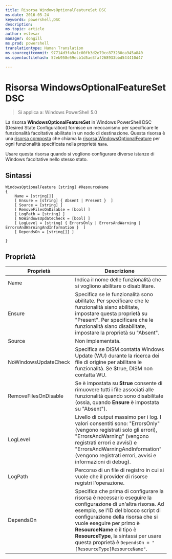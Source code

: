 ```yaml
---
title: Risorsa WindowsOptionalFeatureSet DSC
ms.date: 2016-05-24
keywords: powershell,DSC
description: 
ms.topic: article
author: eslesar
manager: dongill
ms.prod: powershell
translationtype: Human Translation
ms.sourcegitcommit: 97714d3fa9a1c00fb3d2e79cc873280ca945a840
ms.openlocfilehash: 52eb958e59ecb1d5ae3faf268933bbd544410d47

---
```


# Risorsa WindowsOptionalFeatureSet DSC

> Si applica a: Windows PowerShell 5.0

La risorsa **WindowsOptionalFeatureSet** in Windows PowerShell DSC (Desired State Configuration) fornisce un meccanismo per specificare le funzionalità facoltative abilitate in un nodo di destinazione. Questa risorsa è una [risorsa composta](authoringResourceComposite.md) che chiama la [risorsa WindowsOptionalFeature](windowsOptionalFeatureResource.md) per ogni funzionalità specificata nella proprietà `Name`.

Usare questa risorsa quando si vogliono configurare diverse istanze di Windows facoltative nello stesso stato.

## Sintassi

```
WindowsOptionalFeature [string] #ResourceName
{
    Name = [string[]]
    [ Ensure = [string] { Absent | Present }  ]
    [ Source = [string] ] 
    [ RemoveFilesOnDisable = [bool] ]  
    [ LogPath = [string] ]
    [ NoWindowsUpdateCheck = [bool] ]
    [ LogLevel = [string] { ErrorsOnly | ErrorsAndWarning | ErrorsAndWarningAndInformation }  ]
    [ DependsOn = [string[]] ]
    
}
```

## Proprietà

|  Proprietà  |  Descrizione   | 
|---|---| 
| Name| Indica il nome delle funzionalità che si vogliono abilitare o disabilitare.| 
| Ensure| Specifica se le funzionalità sono abilitate. Per specificare che le funzionalità siano abilitate, impostare questa proprietà su "Present". Per specificare che le funzionalità siano disabilitate, impostare la proprietà su "Absent".|
| Source| Non implementata.|
| NoWindowsUpdateCheck| Specifica se DISM contatta Windows Update (WU) durante la ricerca dei file di origine per abilitare le funzionalità. Se $true, DISM non contatta WU.|
| RemoveFilesOnDisable| Se è impostata su **$true** consente di rimuovere tutti i file associati alle funzionalità quando sono disabilitate (ossia, quando **Ensure** è impostata su "Absent").|
| LogLevel| Livello di output massimo per i log. I valori consentiti sono: "ErrorsOnly" (vengono registrati solo gli errori), "ErrorsAndWarning" (vengono registrati errori e avvisi) e "ErrorsAndWarningAndInformation" (vengono registrati errori, avvisi e informazioni di debug).|
| LogPath| Percorso di un file di registro in cui si vuole che il provider di risorse registri l'operazione.| 
| DependsOn| Specifica che prima di configurare la risorsa è necessario eseguire la configurazione di un'altra risorsa. Ad esempio, se l'ID del blocco script di configurazione della risorsa che si vuole eseguire per primo è __ResourceName__ e il tipo è __ResourceType__, la sintassi per usare questa proprietà è `DependsOn = "[ResourceType]ResourceName"`.| 
 






<!--HONumber=Jul16_HO1-->



